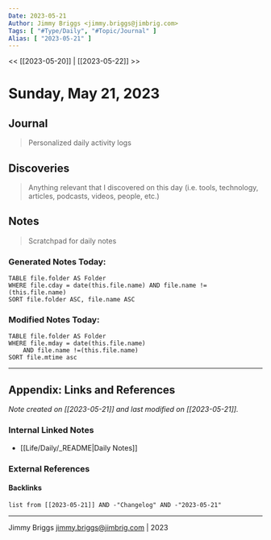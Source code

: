 ```yaml
---
Date: 2023-05-21
Author: Jimmy Briggs <jimmy.briggs@jimbrig.com>
Tags: [ "#Type/Daily", "#Topic/Journal" ]
Alias: [ "2023-05-21" ]
---
```


<< [[2023-05-20]] | [[2023-05-22]] >>

# Sunday, May 21, 2023

## Journal

> Personalized daily activity logs

## Discoveries

> Anything relevant that I discovered on this day (i.e. tools, technology, articles, podcasts, videos, people, etc.)

## Notes

> Scratchpad for daily notes

### Generated Notes Today:

```dataview
TABLE file.folder AS Folder 
WHERE file.cday = date(this.file.name) AND file.name !=(this.file.name) 
SORT file.folder ASC, file.name ASC
```

### Modified Notes Today:

```dataview
TABLE file.folder AS Folder
WHERE file.mday = date(this.file.name) 
	AND file.name !=(this.file.name)
SORT file.mtime asc
```

***

## Appendix: Links and References

*Note created on [[2023-05-21]] and last modified on [[2023-05-21]].*

### Internal Linked Notes

- [[Life/Daily/_README|Daily Notes]]

### External References

#### Backlinks

```dataview
list from [[2023-05-21]] AND -"Changelog" AND -"2023-05-21"
```


***

Jimmy Briggs <jimmy.briggs@jimbrig.com> | 2023